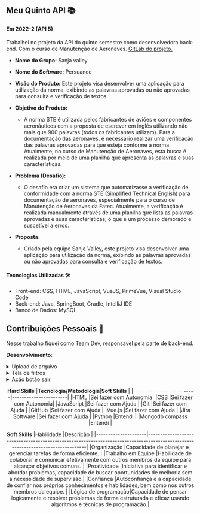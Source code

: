 ## Meu Quinto API  📚

#### Em 2022-2 (API 5)
Trabalhei no projeto da API do quinto semestre como desenvolvedora back-end. Com o curso de Manutenção de Aeronaves. [GitLab do projeto.](https://github.com/EquipeFatec/persuance-frontend)<br> 
- **Nome do Grupo:** Sanja valley
- **Nome do Software:**  Persuance
- **Visão do Produto:** Este projeto visa desenvolver uma aplicação para utilização da norma, exibindo as palavras aprovadas ou não aprovadas para consulta e verificação de textos.
     
 - **Objetivo do Produto:** 
	 - A norma STE é utilizada pelos fabricantes de aviões e componentes aeronáuticos com a proposta de escrever em inglês utilizando não mais que 900 palavras (todos os fabricantes utilizam). Para a documentação das aeronaves, é necessário realizar uma verificação das palavras aprovadas para que esteja conforme a norma. Atualmente, no curso de Manutenção de Aeronaves, esta busca é realizada por meio de uma planilha que apresenta as palavras e suas características.
  
- **Problema (Desafio):** 

	- O desafio era criar um sistema que automatizasse a verificação de conformidade com a norma STE (Simplified Technical English) para documentação de aeronaves, especialmente para o curso de Manutenção de Aeronaves da Fatec. Atualmente, a verificação é realizada manualmente através de uma planilha que lista as palavras aprovadas e suas características, o que é um processo demorado e suscetível a erros.

- **Proposta:**
	- Criado pela equipe Sanja Valley, este projeto visa desenvolver uma aplicação para utilização da norma, exibindo as palavras aprovadas ou não aprovadas para consulta e verificação de textos.
	

#### Tecnologias Utilizadas 🛠
- Front-end: CSS, HTML, JavaScript, VueJS, PrimeVue, Visual Studio Code
- Back-end: Java, SpringBoot, Gradle, IntelliJ IDE
- Banco de Dados: MySQL

## Contribuições Pessoais 👩
Nesse trabalho fiquei como Team Dev, responsavel pela parte de back-end. 

**Desenvolvimento:** 
<details>
  <summary>Upload de arquivo</summary>
	
	Nessa tela foi desenvolvida a funcionalidade de upload de arquivo, para conseguir subir as palavras necessárias para o uso do sistema. 
  
  ```javascript
  <template>
  <Toast />
  <main>
    <div id="painelRedefinir">
      <h3 style="font-size: 30px">Importação de dados</h3>
      <div style="display: flex; justify-content: center; margin: 30px">
        <FileUpload mode="basic" name="file" accept=".csv" url="http://localhost:8081/api/csv/upload"
          :maxFileSize="1000000" @upload="onUpload" :auto="true" multiple="false">
          <template #empty>
            <p>Drag and drop files to here to upload.</p>
          </template>
        </FileUpload>
      </div>
    </div>
  </main>
</template>

<script>
// import axios from "axios";
import { onBeforeMount } from "@vue/runtime-core";
import FileUpload from "primevue/fileupload";
import Toast from "primevue/toast";
import Button from "primevue/button";

export default {
  data() {
    return {
      modoVisualizacao: "",
      listaCSV: [],
    };
  },
  name: "TelaUpload",
  components: {
    FileUpload,
    Button,
    Toast
  },

  methods: {
    onUpload(event) {
      this.$toast.add({
        severity: "success",
        summary: "Success",
        detail: "Upload concluído",
        life: 3000,
      });
    },
  },
};
</script>


<style scoped>
main {
  width: 100%;
  display: flex;
  flex-direction: column;
  justify-content: center;
  padding: 20px;
}

#painelRedefinir {
  width: 100%;
  min-width: 20%;
  font-family: "Avenir", Helvetica, Arial, sans-serif;
  -webkit-font-smoothing: antialiased;
  -moz-osx-font-smoothing: grayscale;
  color: white;
  margin-top: 60px;
  display: flex;
  flex-direction: column;
  background-color: rgb(48, 46, 54);
  padding: 20px;
  border-radius: 10px;
}
</style>
  ```
</details>

<details>
  <summary>Tela de filtros</summary>
	
	Nessa tela foi desenvolvida a funcionalidade de  filtrar as palavras com alguns critérios, fazendo parte do front-end e do back-end.
  
  ```javascript
  <template>
  <div class="list">
    <Menu></Menu>

    <h1 class="titulo">Tela de Filtros</h1>
    <DataTable
      :value="words"
      :paginator="true"
      :rows="5"
      :rowHover="true"
      v-model:filters="filters"
      :loading="loading"
      :rowsPerPageOptions="[2, 5, 10, 25, 50]"
      :globalFilterFields="['palavra','traducao']"
      dataKey="id"
      showGridLines
      filterDisplay="menu"
      paginatorTemplate="FirstPageLink PrevPageLink PageLinks NextPageLink LastPageLink CurrentPageReport RowsPerPageDropdown"
      currentPageReportTemplate="Exibindo {first} à {last} do total de {totalRecords} registros"
      responsiveLayout="scroll"
    >
      <template #header>
        <div class="flex justify-content-center align-items-center">
          <span class="p-input-icon-left">
            <i class="pi pi-search" />
            <InputText v-model="filters['global'].value" placeholder="Buscar palavra-chave" />
          </span>
        </div>
      </template>
      <template #empty>Nenhuma palavra disponivel na base de dados</template>
      <template #loading>Carregando palavras</template>
      <Column field="palavra" header="Palavra" sortable style="min-width: 14rem">
        <template #body="{ data }">
          {{ data.palavra }}
        </template>
        <template #filter="{ filterModel }">
          <InputText
            type="text"
            v-model="filterModel.value"
            class="p-column-filter"
            placeholder="Pesquisar por letra"
          />
        </template>
      </Column>
      <Column field="traducao" sortable header="Tradução">
        <template #body="{ data }">
          {{ data.traducao }}
        </template>
        <template #filter="{ filterModel }">
          <InputText
            type="text"
            v-model="filterModel.value"
            class="p-column-filter"
            placeholder="Pesquisar"
          />
        </template>
      </Column>
      <Column field="aprovada" sortable header="Aprovada">
        <template #body="{ data }">
          <span :class="'badge status' + (data.aprovada === 'sim' ? '-aprovado' : '')">
            {{ data.aprovada }}
          </span>
        </template>
        <template #filter="{ filterModel }">
          <InputText
            type="text"
            v-model="filterModel.value"
            class="p-column-filter"
            placeholder="Pesquisar"
          />
        </template>
      </Column>
      <Column field="significado" sortable header="Significado">
        <template #body="{ data }">
          {{ data.significado }}
        </template>
        <template #filter="{ filterModel }">
          <InputText
            type="text"
            v-model="filterModel.value"
            class="p-column-filter"
            placeholder="Pesquisar"
          />
        </template>
      </Column>
      <Column field="conjucacao" sortable header="Conjugação">
        <template #body="{ data }">
          {{ data.conjucacao }}
        </template>
        <template #filter="{ filterModel }">
          <InputText
            type="text"
            v-model="filterModel.value"
            class="p-column-filter"
            placeholder="Pesquisar"
          />
        </template>
      </Column>
      <Column field="exemploAprovado" sortable header="Exemplo de uso">
        <template #body="{ data }">
          {{ data.exemploAprovado }}
        </template>
        <template #filter="{ filterModel }">
          <InputText
            type="text"
            v-model="filterModel.value"
            class="p-column-filter"
            placeholder="Pesquisar"
          />
        </template>
      </Column>
      <Column field="classeGramatical" sortable header="Classe Gramatical">
        <template #body="{ data }">
          {{ data.classeGramatical }}
        </template>
        <template #filter="{ filterModel }">
          <Dropdown v-model="filterModel.value" :options="classesGramaticais" placeholder="Any" class="p-column-filter" :showClear="true">
        </Dropdown>
        </template>
      </Column>
      <Column field="categoria" sortable header="Categoria">
        <template #body="{ data }">
          {{ data.categoria }}
        </template>
        <template #filter="{ filterModel }">
          <InputText
            type="text"
            v-model="filterModel.value"
            class="p-column-filter"
            placeholder="Pesquisar"
          />
        </template>
      </Column>
      <Column field="revisao" sortable header="Revisão">
        <template #body="{ data }">
          {{ data.revisao }}
        </template>
        <template #filter="{ filterModel }">
          <InputText
            type="text"
            v-model="filterModel.value"
            class="p-column-filter"
            placeholder="Pesquisar"
          />
        </template>
      </Column>
    </DataTable>
  </div>
</template>

<script>
import DataTable from "primevue/datatable";
import Column from "primevue/column";
import ColumnGroup from "primevue/columngroup"; //optional for column grouping
import Row from "primevue/row"; //optional for row
import InputText from "primevue/inputtext";
import Dropdown from "primevue/dropdown";
import axios from "axios";
import { FilterMatchMode } from "primevue/api";
import PalavraService from "../services/PalavraService";
import Menu from '../components/Menu.vue';

export default {
  name: "PalavraListView",
  components: {
    DataTable,
    Column,
    InputText,
    ColumnGroup,
    Row,
    Dropdown,
    Menu
  },
  data() {
    return {
      loading: true,
      words: null,
      filters: {
        'global': { value: null, matchMode: FilterMatchMode.STARTS_WITH },
        'palavra': { value: null, matchMode: FilterMatchMode.STARTS_WITH },
        'traducao': { value: null, matchMode: FilterMatchMode.STARTS_WITH },
        'aprovada': { value: null, matchMode: FilterMatchMode.STARTS_WITH },
        'significado': { value: null, matchMode: FilterMatchMode.STARTS_WITH },
        'conjucacao': { value: null, matchMode: FilterMatchMode.STARTS_WITH },
        'exemploAprovado': { value: null, matchMode: FilterMatchMode.STARTS_WITH },
        'classeGramatical': { value: null, matchMode: FilterMatchMode.EQUALS },
        'categoria': { value: null, matchMode: FilterMatchMode.STARTS_WITH },
        'revisao': { value: null, matchMode: FilterMatchMode.STARTS_WITH },
      },
      classesGramaticais:[
        "Substantivo",
        "Advérbio",
        "Adjetivo",
        "Preposição",
        "Verbo",
        "Conjunção",
        "Pronome",
        "Artigo"
      ]
    };
  },
  palavraService: null,
  created() {
    this.palavraService = new PalavraService();
  },
  mounted() {
    this.palavraService.getPalavras().then(data => {
      this.words = data;
    }).finally(() => {
      this.loading = false;
    });
  },
};
</script>

<style>

@import "../style/PalavraList.css"

</style>
  ```
</details>

<details>
  <summary>Ação botão sair</summary>
	
	Funcionalidade do botão sair
  
  ```javascript
{
	label: 'Sair',
	icon: 'pi pi-times',
	command: () => {
		this.$toast.add({ severity: 'success', summary: 'Logout', detail: 'Logout Realizado', life: 3000});
		localStorage.removeItem("userToken");
		window.location.href="/#/home";
}
  ```
</details>


<div align="center">

**Hard Skills**
|**Tecnologia/Metodologia**|**Soft Skills**        |
|--------------------------|-----------------------|
|HTML                      |Sei fazer com Autonomia|
|CSS                       |Sei fazer com Autonomia|
|JavaScript                |Sei fazer com Ajuda    |
|Git                       |Sei fazer com Ajuda    |
|GitHub                    |Sei fazer com Ajuda    |
|Vue.js                    |Sei fazer com Ajuda    |
|Jira Software             |Sei fazer com Ajuda    |
|Python                    |Entendi                |
|Mongodb compass           |Entendi                |



**Soft Skills**
|Habilidade           |Descrição                                                                                                                       |
|---------------------|--------------------------------------------------------------------------------------------------------------------------------|
|Organização          |Capacidade de planejar e gerenciar tarefas de forma eficiente.                                                                  |
|Trabalho em Equipe   |Habilidade de colaborar e comunicar efetivamente com outros membros da equipe para alcançar objetivos comuns.                   |
|Proatividade         |Iniciativa para identificar e abordar problemas, capacidade de buscar oportunidades de melhoria sem a necessidade de supervisão.|
|Confiança            |Autoconfiança e a capacidade de confiar nos próprios conhecimentos e habilidades, bem como nos outros membros da equipe.        |
|Lógica de programação|Capacidade de pensar logicamente e resolver problemas de forma estruturada e eficaz usando algoritmos e técnicas de programação.|

</div>

